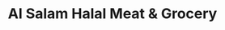 ---
title: "Al Salam Halal Meat & Grocery"
url: /trenton/al-salam-halal-meat-and-grocery/
shop: convenience
---
